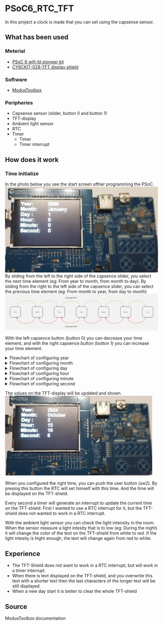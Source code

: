 # PSoC6_RTC_TFT
In this project a clock is made that you can set using the capsense sensor. 

## What has been used
### Meterial
* [PSoC 6 wifi-bt pioneer kit](https://www.infineon.com/cms/en/product/evaluation-boards/cy8ckit-062-wifi-bt/)
* [CY8CKIT-028-TFT display shield](https://www.infineon.com/cms/en/product/evaluation-boards/cy8ckit-028-tft/)

### Software
* [ModusToolbox](https://www.infineon.com/cms/en/design-support/tools/sdk/modustoolbox-software/)

### Peripheries
* Capsense sensor (slider, button 0 and button 1)
* TFT-display
* Ambient light sensor
* RTC
* Timer
    * Timer
    * Timer interrupt

## How does it work
### Time initialize
In the photo below you see the start screen afther programming the PSoC.
![TFT_Start_Screen](Documents/Photo/TFT_Start_Screen.jpg)
By sliding from the left to the right side of the capsence slider, you select the next time element (eg: From year to month, from month to day). By sliding from the right to the left side of the capsence slider, you can select the previous time element (eg: From month to year, from day to month)
![Capsense flowchart](Documents/Flowchart/Capsense_Flowchart.jpg)

WIth the left capsence button (button 0) you can decrease your time element, and with the right capsence button (button 1) you can increase your time element.

<details>
  <summary>Flowchart of configuring year</summary>

![Year_Flowchart](Documents/Flowchart/Year_Flowchart.jpg)
</details>
<details>
<summary>Flowchart of configuring month</summary>

![Year_Flowchart](Documents/Flowchart/Month_Flowchart.jpg)
</details>
<details>
<summary>Flowchart of configuring day</summary>

![Year_Flowchart](Documents/Flowchart/Day_Flowchart.jpg)
</details>
<details>
<summary>Flowchart of configuring hour</summary>

![Year_Flowchart](Documents/Flowchart/Hour_Flowchart.jpg)
</details>
<details>
<summary>Flowchart of configuring minute</summary>

![Year_Flowchart](Documents/Flowchart/Minute_Flowchart.jpg)
</details>
<details>
<summary>Flowchart of configuring second</summary>

![Year_Flowchart](Documents/Flowchart/Second_Flowchart.jpg)
</details>

The values on the TFT-display will be updated and shown.
![TFT_Set_Time](Documents/Photo/TFT_Set_Time.jpg)

When you configured the right time, you can push the user button (sw2). By presing this button the RTC will set himself with this time. And the time will be displayed on the TFT-shield.

Every second a timer will generate an interrupt to update the current time on the TFT-shield. First I wanted to use a RTC interrupt for it, but the TFT-shield does not wanted to work in a RTC interrupt.

With the ambient light sensor you can check the light intensity in the room. When the sensor measure a light intesity that is to low (eg: During the night) it will change the color of the text on the TFT-shield from white to red. If the light intesity is hight enough, the text will change again from red to white.

## Experience
* The TFT-Shield does not want to work in a RTC interrupt, but will work in a timer interrupt.
* When there is text displayed on the TFT-shield, and you overwrite this text with a shorter text then the last characters of the longer text will be still displayed.
* When a new day start it is better to clear the whole TFT-shield

## Source
ModusToolbox documentation